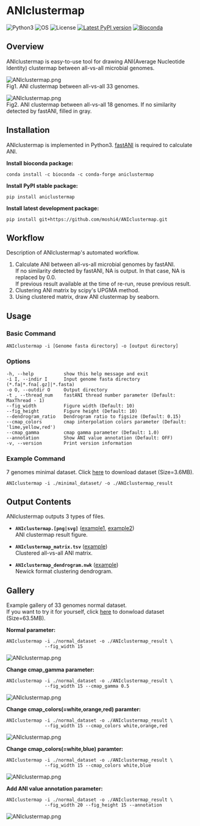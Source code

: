 # ANIclustermap

![Python3](https://img.shields.io/badge/Language-Python3-steelblue)
![OS](https://img.shields.io/badge/OS-Mac_|_Linux-steelblue)
![License](https://img.shields.io/badge/License-MIT-steelblue)
[![Latest PyPI version](https://img.shields.io/pypi/v/aniclustermap.svg)](https://pypi.python.org/pypi/aniclustermap)
[![Bioconda](https://img.shields.io/conda/vn/bioconda/aniclustermap.svg?color=green)](https://anaconda.org/bioconda/aniclustermap)  

## Overview

ANIclustermap is easy-to-use tool for drawing ANI(Average Nucleotide Identity) clustermap between all-vs-all microbial genomes.

![ANIclustermap.png](https://raw.githubusercontent.com/moshi4/ANIclustermap/main/images/normal_dataset/ANIclustermap.png)  
Fig1. ANI clustermap between all-vs-all 33 genomes.

![ANIclustermap.png](https://raw.githubusercontent.com/moshi4/ANIclustermap/main/images/small_dataset/ANIclustermap_annotation.png)  
Fig2. ANI clustermap between all-vs-all 18 genomes. If no similarity detected by fastANI, filled in gray.

## Installation

ANIclustermap is implemented in Python3. [fastANI](https://github.com/ParBLiSS/FastANI) is required to calculate ANI.

**Install bioconda package:**

    conda install -c bioconda -c conda-forge aniclustermap

**Install PyPI stable package:**

    pip install aniclustermap

**Install latest development package:**

    pip install git+https://github.com/moshi4/ANIclustermap.git

## Workflow

Description of ANIclustermap's automated workflow.

1. Calculate ANI between all-vs-all microbial genomes by fastANI.  
   If no similarity detected by fastANI, NA is output. In that case, NA is replaced by 0.0.  
   If previous result available at the time of re-run, reuse previous result.
2. Clustering ANI matrix by scipy's UPGMA method.  
3. Using clustered matrix, draw ANI clustermap by seaborn.  

## Usage

### Basic Command

    ANIclustermap -i [Genome fasta directory] -o [output directory]

### Options

    -h, --help           show this help message and exit
    -i I, --indir I      Input genome fasta directory (*.fa|*.fna[.gz]|*.fasta)
    -o O, --outdir O     Output directory
    -t , --thread_num    fastANI thread number parameter (Default: MaxThread - 1)
    --fig_width          Figure width (Default: 10)
    --fig_height         Figure height (Default: 10)
    --dendrogram_ratio   Dendrogram ratio to figsize (Default: 0.15)
    --cmap_colors        cmap interpolation colors parameter (Default: 'lime,yellow,red')
    --cmap_gamma         cmap gamma parameter (Default: 1.0)
    --annotation         Show ANI value annotation (Default: OFF)
    -v, --version        Print version information

### Example Command

7 genomes minimal dataset. Click [here](https://github.com/moshi4/ANIclustermap/wiki/dataset/minimal_dataset.zip) to download dataset (Size=3.6MB).

    ANIclustermap -i ./minimal_dataset/ -o ./ANIclustermap_result

## Output Contents

ANIclustermap outputs 3 types of files.

- **`ANIclustermap.[png|svg]`**  ([example1](https://github.com/moshi4/ANIclustermap/blob/main/example/output/05_normal_dataset/ANIclustermap.png), [example2](https://github.com/moshi4/ANIclustermap/blob/main/example/output/06_normal_dataset_annotation/ANIclustermap.png))  
  ANI clustermap result figure.

- **`ANIclustermap_matrix.tsv`** ([example](https://github.com/moshi4/ANIclustermap/blob/main/example/output/05_normal_dataset/ANIclustermap_matrix.tsv))  
  Clustered all-vs-all ANI matrix.

- **`ANIclustermap_dendrogram.nwk`** ([example](https://github.com/moshi4/ANIclustermap/blob/main/example/output/05_normal_dataset/ANIclustermap_dendrogram.nwk))  
  Newick format clustering dendrogram.

## Gallery

Example gallery of 33 genomes normal dataset.  
If you want to try it for yourself, click [here](https://github.com/moshi4/ANIclustermap/wiki/dataset/normal_dataset.zip) to donwload dataset (Size=63.5MB).

**Normal parameter:**

    ANIclustermap -i ./normal_dataset -o ./ANIclustermap_result \
                  --fig_width 15

![ANIclustermap.png](https://raw.githubusercontent.com/moshi4/ANIclustermap/main/images/gallery/01_ANIclustermap.png)  

**Change cmap_gamma parameter:**

    ANIclustermap -i ./normal_dataset -o ./ANIclustermap_result \ 
                  --fig_width 15 --cmap_gamma 0.5

![ANIclustermap.png](https://raw.githubusercontent.com/moshi4/ANIclustermap/main/images/gallery/02_ANIclustermap.png)  

**Change cmap_colors(=white,orange,red) paramter:**

    ANIclustermap -i ./normal_dataset -o ./ANIclustermap_result \ 
                  --fig_width 15 --cmap_colors white,orange,red

![ANIclustermap.png](https://raw.githubusercontent.com/moshi4/ANIclustermap/main/images/gallery/03_ANIclustermap.png)  

**Change cmap_colors(=white,blue) paramter:**

    ANIclustermap -i ./normal_dataset -o ./ANIclustermap_result \ 
                  --fig_width 15 --cmap_colors white,blue

![ANIclustermap.png](https://raw.githubusercontent.com/moshi4/ANIclustermap/main/images/gallery/04_ANIclustermap.png)  

**Add ANI value annotation parameter:**

    ANIclustermap -i ./normal_dataset -o ./ANIclustermap_result \ 
                  --fig_width 20 --fig_height 15 --annotation

![ANIclustermap.png](https://raw.githubusercontent.com/moshi4/ANIclustermap/main/images/gallery/05_ANIclustermap.png)  
